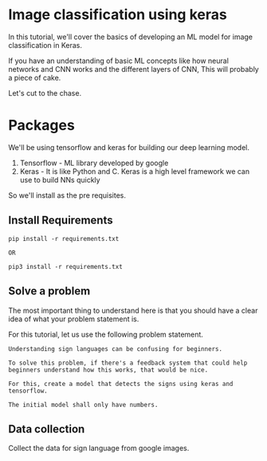 # Image classification using keras

In this tutorial, we'll cover the basics of developing an ML model for image classification in Keras.

If you have an understanding of basic ML concepts like how neural networks and CNN works and the different layers of CNN,
This will probably a piece of cake.

Let's cut to the chase. 

# Packages

We'll be using tensorflow and keras for building our deep learning model. 

1. Tensorflow - ML library developed by google
2. Keras - It is like Python and C. Keras is a high level framework we can use to build NNs quickly

So we'll install as the pre requisites.

## Install Requirements

```
pip install -r requirements.txt

OR

pip3 install -r requirements.txt
```

## Solve a problem

The most important thing to understand here is that you should have a clear idea of what your problem statement is.

For this tutorial, let us use the following problem statement.

```
Understanding sign languages can be confusing for beginners. 

To solve this problem, if there's a feedback system that could help beginners understand how this works, that would be nice.

For this, create a model that detects the signs using keras and tensorflow.

The initial model shall only have numbers. 
```

## Data collection

Collect the data for sign language from google images. 
